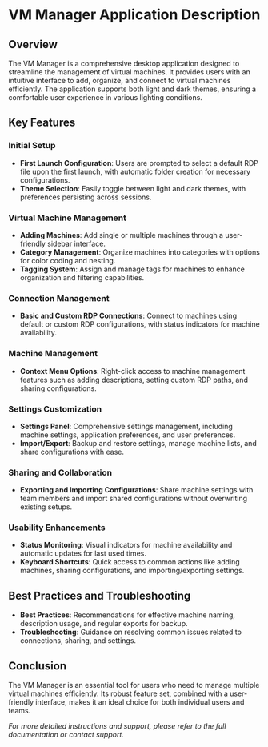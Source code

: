 # VM Manager Application Description

## Overview
The VM Manager is a comprehensive desktop application designed to streamline the management of virtual machines. It provides users with an intuitive interface to add, organize, and connect to virtual machines efficiently. The application supports both light and dark themes, ensuring a comfortable user experience in various lighting conditions.

## Key Features

### Initial Setup
- **First Launch Configuration**: Users are prompted to select a default RDP file upon the first launch, with automatic folder creation for necessary configurations.
- **Theme Selection**: Easily toggle between light and dark themes, with preferences persisting across sessions.

### Virtual Machine Management
- **Adding Machines**: Add single or multiple machines through a user-friendly sidebar interface.
- **Category Management**: Organize machines into categories with options for color coding and nesting.
- **Tagging System**: Assign and manage tags for machines to enhance organization and filtering capabilities.

### Connection Management
- **Basic and Custom RDP Connections**: Connect to machines using default or custom RDP configurations, with status indicators for machine availability.

### Machine Management
- **Context Menu Options**: Right-click access to machine management features such as adding descriptions, setting custom RDP paths, and sharing configurations.

### Settings Customization
- **Settings Panel**: Comprehensive settings management, including machine settings, application preferences, and user preferences.
- **Import/Export**: Backup and restore settings, manage machine lists, and share configurations with ease.

### Sharing and Collaboration
- **Exporting and Importing Configurations**: Share machine settings with team members and import shared configurations without overwriting existing setups.

### Usability Enhancements
- **Status Monitoring**: Visual indicators for machine availability and automatic updates for last used times.
- **Keyboard Shortcuts**: Quick access to common actions like adding machines, sharing configurations, and importing/exporting settings.

## Best Practices and Troubleshooting
- **Best Practices**: Recommendations for effective machine naming, description usage, and regular exports for backup.
- **Troubleshooting**: Guidance on resolving common issues related to connections, sharing, and settings.

## Conclusion
The VM Manager is an essential tool for users who need to manage multiple virtual machines efficiently. Its robust feature set, combined with a user-friendly interface, makes it an ideal choice for both individual users and teams.

*For more detailed instructions and support, please refer to the full documentation or contact support.* 